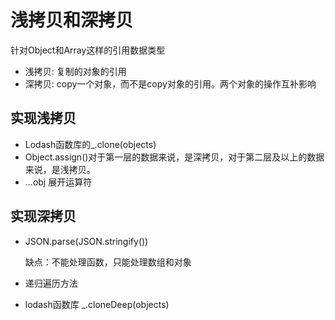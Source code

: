 # 浅拷贝和深拷贝

针对Object和Array这样的引用数据类型

* 浅拷贝: 复制的对象的引用
* 深拷贝: copy一个对象，而不是copy对象的引用。两个对象的操作互补影响

## 实现浅拷贝

* Lodash函数库的_.clone(objects)
* Object.assign()对于第一层的数据来说，是深拷贝，对于第二层及以上的数据来说，是浅拷贝。
* ...obj 展开运算符

## 实现深拷贝

* JSON.parse(JSON.stringify())

  缺点：不能处理函数，只能处理数组和对象

* 递归遍历方法
* lodash函数库 _.cloneDeep(objects)

